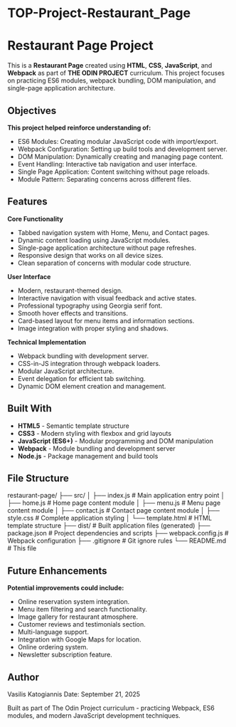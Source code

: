 # TOP-Project-Restaurant_Page

# Restaurant Page Project

This is a **Restaurant Page** created using **HTML**, **CSS**, **JavaScript**, and **Webpack** as part of **THE ODIN PROJECT** curriculum. This project focuses on practicing ES6 modules, webpack bundling, DOM manipulation, and single-page application architecture.

## Objectives

**This project helped reinforce understanding of:**

- ES6 Modules: Creating modular JavaScript code with import/export.
- Webpack Configuration: Setting up build tools and development server.
- DOM Manipulation: Dynamically creating and managing page content.
- Event Handling: Interactive tab navigation and user interface.
- Single Page Application: Content switching without page reloads.
- Module Pattern: Separating concerns across different files.

## Features

**Core Functionality**

- Tabbed navigation system with Home, Menu, and Contact pages.
- Dynamic content loading using JavaScript modules.
- Single-page application architecture without page refreshes.
- Responsive design that works on all device sizes.
- Clean separation of concerns with modular code structure.

**User Interface**

- Modern, restaurant-themed design.
- Interactive navigation with visual feedback and active states.
- Professional typography using Georgia serif font.
- Smooth hover effects and transitions.
- Card-based layout for menu items and information sections.
- Image integration with proper styling and shadows.

**Technical Implementation**

- Webpack bundling with development server.
- CSS-in-JS integration through webpack loaders.
- Modular JavaScript architecture.
- Event delegation for efficient tab switching.
- Dynamic DOM element creation and management.

## Built With

- **HTML5** - Semantic template structure
- **CSS3** - Modern styling with flexbox and grid layouts
- **JavaScript (ES6+)** - Modular programming and DOM manipulation
- **Webpack** - Module bundling and development server
- **Node.js** - Package management and build tools

## File Structure

restaurant-page/
├── src/
│ ├── index.js # Main application entry point
│ ├── home.js # Home page content module
│ ├── menu.js # Menu page content module
│ ├── contact.js # Contact page content module
│ ├── style.css # Complete application styling
│ └── template.html # HTML template structure
├── dist/ # Built application files (generated)
├── package.json # Project dependencies and scripts
├── webpack.config.js # Webpack configuration
├── .gitignore # Git ignore rules
└── README.md # This file

## Future Enhancements

**Potential improvements could include:**

- Online reservation system integration.
- Menu item filtering and search functionality.
- Image gallery for restaurant atmosphere.
- Customer reviews and testimonials section.
- Multi-language support.
- Integration with Google Maps for location.
- Online ordering system.
- Newsletter subscription feature.

## Author

Vasilis Katogiannis
Date: September 21, 2025

Built as part of The Odin Project curriculum - practicing Webpack, ES6 modules, and modern JavaScript development techniques.
